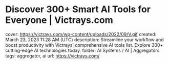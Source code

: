# Discover 300+ Smart AI Tools for Everyone | Victrays.com

cover: https://victrays.com/wp-content/uploads/2022/09/V.gif
created: March 23, 2023 11:28 AM (UTC)
description: Streamline your workflow and boost productivity with Victrays' comprehensive AI tools list. Explore 300+ cutting-edge AI technologies today.
folder: AI Systems / AI | Aggregators
tags: aggregator, ai
url: https://victrays.com/
